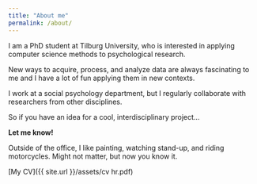 ```yaml
---
title: "About me"
permalink: /about/
---
```


I am a PhD student at Tilburg University, who is interested in applying computer science methods to psychological research.

New ways to acquire, process, and analyze data are always fascinating to me and I have a lot of fun applying them in new contexts.

I work at a social psychology department, but I regularly collaborate with researchers from other disciplines.

So if you have an idea for a cool, interdisciplinary project...

**Let me know!**

Outside of the office, I like painting, watching stand-up, and riding motorcycles. Might not matter, but now you know it.

[My CV]({{ site.url }}/assets/cv hr.pdf)